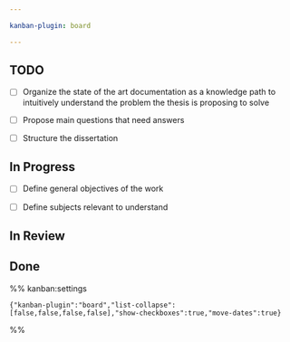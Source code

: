 ```yaml
---

kanban-plugin: board

---
```


## TODO

- [ ] Organize the state of the art documentation as a knowledge path to intuitively understand the problem the thesis is proposing to solve
- [ ] Propose main questions that need answers
- [ ] Structure the dissertation


## In Progress

- [ ] Define general objectives of the work
- [ ] Define subjects relevant to understand


## In Review



## Done





%% kanban:settings
```
{"kanban-plugin":"board","list-collapse":[false,false,false,false],"show-checkboxes":true,"move-dates":true}
```
%%